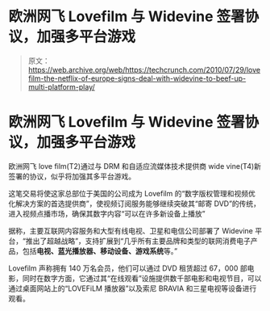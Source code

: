 # 欧洲网飞 Lovefilm 与 Widevine 签署协议，加强多平台游戏

> 原文：<https://web.archive.org/web/https://techcrunch.com/2010/07/29/lovefilm-the-netflix-of-europe-signs-deal-with-widevine-to-beef-up-multi-platform-play/>

# 欧洲网飞 Lovefilm 与 Widevine 签署协议，加强多平台游戏

欧洲网飞 love film(T2)通过与 DRM 和自适应流媒体技术提供商 wide vine(T4)新签署的协议，似乎将加强其多平台游戏。

这笔交易将使这家总部位于美国的公司成为 Lovefilm 的“数字版权管理和视频优化解决方案的首选提供商”，使视频订阅服务能够继续突破其“邮寄 DVD”的传统，进入视频点播市场，确保其数字内容“可以在许多新设备上播放”

据称，主要互联网内容服务和大型有线电视、卫星和电信公司部署了 Widevine 平台，“推出了超越战略”，支持扩展到“几乎所有主要品牌和类型的联网消费电子产品，包括**电视、蓝光播放器、移动设备、游戏系统**等。”

Lovefilm 声称拥有 140 万名会员，他们可以通过 DVD 租赁超过 67，000 部电影，同时在数字方面，它通过其“在线观看”设施提供数千部电影和电视节目，可以通过桌面网站上的“LOVEFiLM 播放器”以及索尼 BRAVIA 和三星电视等设备进行观看。